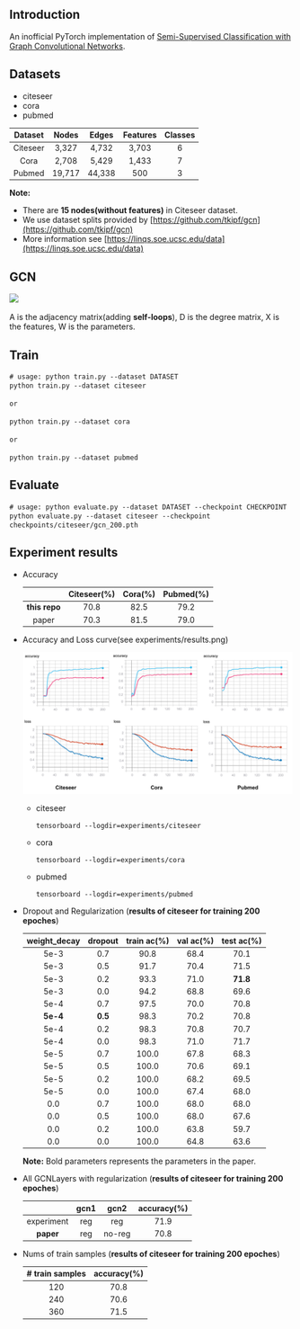 ## Introduction
An inofficial PyTorch implementation of [Semi-Supervised Classification with Graph Convolutional Networks](https://arxiv.org/abs/1609.02907).

## Datasets
+ citeseer
+ cora
+ pubmed

| Dataset | Nodes | Edges | Features | Classes |
| :---: | :---:| :---: | :---: | :---:|
| Citeseer | 3,327 | 4,732 | 3,703 | 6 |
| Cora | 2,708 | 5,429 | 1,433 | 7 |
| Pubmed | 19,717 | 44,338 | 500 | 3 |

**Note:** 
+ There are **15 nodes(without features)** in Citeseer dataset.
+ We use dataset splits provided by [https://github.com/tkipf/gcn](https://github.com/tkipf/gcn)
+ More information see [https://linqs.soe.ucsc.edu/data](https://linqs.soe.ucsc.edu/data)


## GCN
![](http://latex.codecogs.com/gif.latex?F=\sigma_2[D^{-\frac{1}{2}}AD^{-\frac{1}{2}}\sigma_1(D^{-\frac{1}{2}}AD^{-\frac{1}{2}}XW_1)W_2])

A is the adjacency matrix(adding **self-loops**), D is the degree matrix, X is the features, W is the parameters.
## Train
```
# usage: python train.py --dataset DATASET
python train.py --dataset citeseer

or

python train.py --dataset cora

or 

python train.py --dataset pubmed
```

## Evaluate
```
# usage: python evaluate.py --dataset DATASET --checkpoint CHECKPOINT
python evaluate.py --dataset citeseer --checkpoint checkpoints/citeseer/gcn_200.pth
```

## Experiment results
+ Accuracy 
    
    |          | Citeseer(%) | Cora(%) | Pubmed(%) |
    | :------: | :------: | :------: | :------: |
    | **this repo**|     70.8    |  82.5   |  79.2     |
    |  paper   |     70.3    |  81.5   |  79.0     |


+ Accuracy and Loss curve(see experiments/results.png)

    ![](experiments/results.png)
    
    + citeseer
        
        ```
        tensorboard --logdir=experiments/citeseer
        ```
        
    + cora
    
        ```
        tensorboard --logdir=experiments/cora
        ```
    + pubmed
        ```
        tensorboard --logdir=experiments/pubmed
        ```


        
+ Dropout and Regularization (**results of citeseer for training 200 epoches**)

    | weight_decay | dropout | train ac(%) | val ac(%) | test ac(%) |
    | :---: | :---: | :---: | :---: | :---:|
    | 5e-3  | 0.7 | 90.8 | 68.4 | 70.1 |
    | 5e-3  | 0.5 | 91.7 | 70.4 | 71.5 |
    | 5e-3  | 0.2 | 93.3 | 71.0 | **71.8** |
    | 5e-3  | 0.0 | 94.2 | 68.8 | 69.6 |
    | 5e-4  | 0.7 | 97.5 | 70.0 | 70.8 |
    | **5e-4** | **0.5** | 98.3 | 70.2 | 70.8 |
    | 5e-4  | 0.2 | 98.3 | 70.8 | 70.7 |
    | 5e-4  | 0.0 | 98.3 | 71.0 | 71.7 |
    | 5e-5  | 0.7 |100.0 | 67.8 | 68.3 |
    | 5e-5  | 0.5 |100.0 | 70.6 | 69.1 |
    | 5e-5  | 0.2 |100.0 | 68.2 | 69.5 |
    | 5e-5  | 0.0 |100.0 | 67.4 | 68.0 |
    | 0.0   | 0.7 |100.0 | 68.0 | 68.0 |
    | 0.0   | 0.5 |100.0 | 68.0 | 67.6 |
    | 0.0   | 0.2 |100.0 | 63.8 | 59.7 |
    | 0.0   | 0.0 |100.0 | 64.8 | 63.6 |
    
    **Note:** Bold parameters represents the parameters in the paper.

+ All GCNLayers with regularization (**results of citeseer for training 200 epoches**)

    |   | gcn1 | gcn2  | accuracy(%) |
    | :---: | :---: | :---: | :---: | 
    | experiment| reg  | reg   | 71.9 |
    | **paper** | reg  | no-reg | 70.8 |

+ Nums of train samples (**results of citeseer for training 200 epoches**)

    | # train samples  | accuracy(%) |
    | :---: | :---: | 
    | 120 | 70.8 | 
    | 240 | 70.6 | 
    | 360 | 71.5 |
    